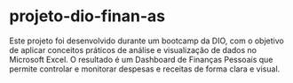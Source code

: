 # projeto-dio-finan-as
Este projeto foi desenvolvido durante um bootcamp da DIO, com o objetivo de aplicar conceitos práticos de análise e visualização de dados no Microsoft Excel. O resultado é um Dashboard de Finanças Pessoais que permite controlar e monitorar despesas e receitas de forma clara e visual.
